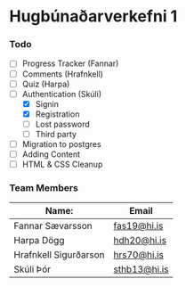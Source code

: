 # Hugbúnaðarverkefni 1

### Todo
- [ ] Progress Tracker (Fannar)
- [ ] Comments (Hrafnkell)
- [ ] Quiz (Harpa)
- [ ] Authentication (Skúli)
  - [x] Signin
  - [x] Registration
  - [ ] Lost password
  - [ ] Third party
- [ ] Migration to postgres
- [ ] Adding Content
- [ ] HTML & CSS Cleanup

### Team Members
| Name:  | Email  |
|---|---|
| Fannar Sævarsson | <fas19@hi.is> |
| Harpa Dögg   | <hdh20@hi.is> |
| Hrafnkell Sigurðarson   | <hrs70@hi.is> |
| Skúli Þór  | <sthb13@hi.is> |
